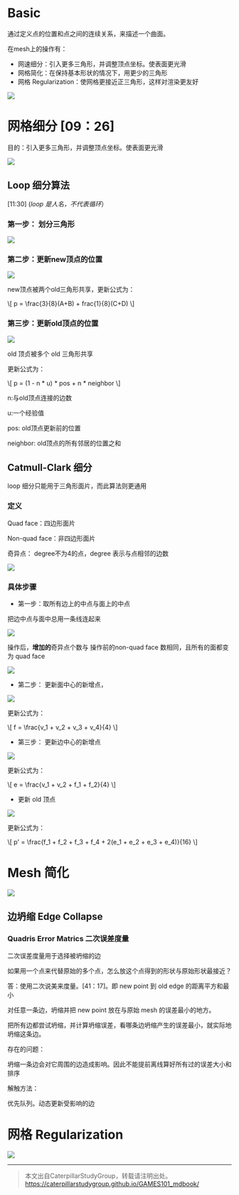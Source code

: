 # Basic

通过定义点的位置和点之间的连续关系，来描述一个曲面。

在mesh上的操作有：  
- 网速细分：引入更多三角形，并调整顶点坐标。使表面更光滑
- 网格简化：在保持基本形状的情况下，用更少的三角形  
- 网格 Regularization：使网格更接近正三角形，这样对渲染更友好

![](../assets/65.PNG)

# 网格细分 [09：26]

目的：引入更多三角形，并调整顶点坐标。使表面更光滑

![](../assets/66.PNG)

## Loop 细分算法

[11:30] (*loop 是人名，不代表循环*）

### 第一步： 划分三角形

![](../assets/9.PNG)

### 第二步：更新new顶点的位置

![](../assets/10.PNG)

new顶点被两个old三角形共享，更新公式为：

\\[
p = \frac{3}{8}(A+B) + frac{1}{8}(C+D)
\\]

### 第三步：更新old顶点的位置

![](../assets/11.PNG)

old 顶贞被多个 old 三角形共享

更新公式为：  

\\[
p = (1 - n * u) * pos + n * neighbor
\\]


n:与old顶点连接的边数

u:一个经验值

pos: old顶点更新前的位置

neighbor: old顶点的所有邻居的位置之和

## Catmull-Clark 细分

loop 细分只能用于三角形面片，而此算法则更通用

### 定义

Quad face：四边形面片

Non-quad face：非四边形面片

奇异点： degree不为4的点，degree 表示与点相邻的边数

![](../assets/69.PNG)

### 具体步骤

- 第一步：取所有边上的中点与面上的中点

把边中点与面中总用一条线连起来  

![](../assets/70.PNG)  

操作后，**增加的**奇异点个数与 操作前的non-quad face 数相同，且所有的面都变为 quad face

![](../assets/71.PNG)   

- 第二步： 更新面中心的新增点，

![](../assets/12.PNG)

更新公式为：

\\[
f = \frac{v_1 + v_2 + v_3 + v_4}{4}
\\]

- 第三步： 更新边中心的新增点

![](../assets/13.PNG)

更新公式为：

\\[
e = \frac{v_1 + v_2 + f_1 + f_2}{4}
\\]

- 更新 old 顶点

![](../assets/14.PNG)

更新公式为：

\\[
p' = \frac{f_1 + f_2 + f_3 + f_4 + 2(e_1 + e_2 + e_3 + e_4)}{16}
\\]


# Mesh 简化

![](../assets/67.PNG)

## 边坍缩 Edge Collapse

### Quadris Error Matrics 二次误差度量

二次误差度量用于选择被坍缩的边

如果用一个点来代替原始的多个点，怎么放这个点得到的形状与原始形状最接近？

答：使用二次说美来度量。[41：17]。即 new point 到 old edge 的距离平方和最小

对任意一条边，坍缩并把 new point 放在与原始 mesh 的误­差最小的地方。 

把所有边都尝试坍缩，并计算坍缩误差，看哪条边坍缩产生的误差最小，就实际地坍缩这条边。

存在的问题：

坍缩一条边会对它周围的边造成影响。因此不能提前离线算好所有过的误差大小和排序

解触方法：

优先队列。动态更新受影响的边

# 网格 Regularization

![](../assets/68.PNG)

----------------------------

> 本文出自CaterpillarStudyGroup，转载请注明出处。  
> https://caterpillarstudygroup.github.io/GAMES101_mdbook/